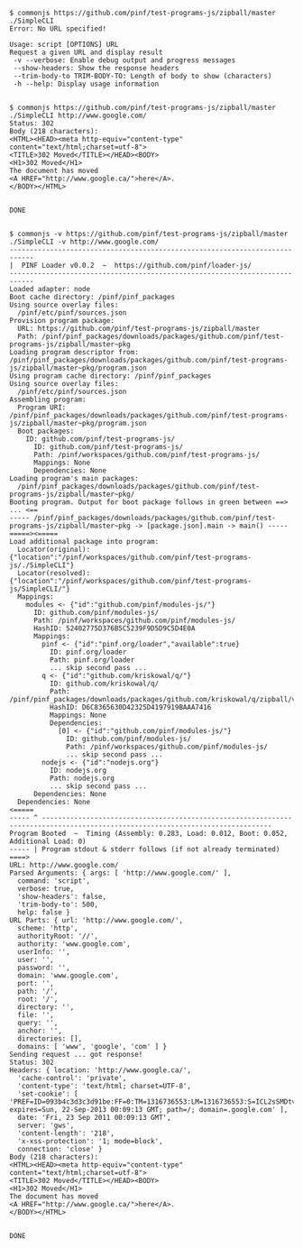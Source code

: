 
    $ commonjs https://github.com/pinf/test-programs-js/zipball/master ./SimpleCLI
    Error: No URL specified!
    
    Usage: script [OPTIONS] URL
    Request a given URL and display result
     -v --verbose: Enable debug output and progress messages
     --show-headers: Show the response headers
     --trim-body-to TRIM-BODY-TO: Length of body to show (characters)
     -h --help: Display usage information


    $ commonjs https://github.com/pinf/test-programs-js/zipball/master ./SimpleCLI http://www.google.com/
    Status: 302
    Body (218 characters):
    <HTML><HEAD><meta http-equiv="content-type" content="text/html;charset=utf-8">
    <TITLE>302 Moved</TITLE></HEAD><BODY>
    <H1>302 Moved</H1>
    The document has moved
    <A HREF="http://www.google.ca/">here</A>.
    </BODY></HTML>
    
    
    DONE


    $ commonjs -v https://github.com/pinf/test-programs-js/zipball/master ./SimpleCLI -v http://www.google.com/
    ----------------------------------------------------------------------------
    |  PINF Loader v0.0.2  ~  https://github.com/pinf/loader-js/
    ----------------------------------------------------------------------------
    Loaded adapter: node
    Boot cache directory: /pinf/pinf_packages
    Using source overlay files:
      /pinf/etc/pinf/sources.json
    Provision program package:
      URL: https://github.com/pinf/test-programs-js/zipball/master
      Path: /pinf/pinf_packages/downloads/packages/github.com/pinf/test-programs-js/zipball/master~pkg
    Loading program descriptor from: /pinf/pinf_packages/downloads/packages/github.com/pinf/test-programs-js/zipball/master~pkg/program.json
    Using program cache directory: /pinf/pinf_packages
    Using source overlay files:
      /pinf/etc/pinf/sources.json
    Assembling program:
      Program URI: /pinf/pinf_packages/downloads/packages/github.com/pinf/test-programs-js/zipball/master~pkg/program.json
      Boot packages:
        ID: github.com/pinf/test-programs-js/
          ID: github.com/pinf/test-programs-js/
          Path: /pinf/workspaces/github.com/pinf/test-programs-js/
          Mappings: None
          Dependencies: None
    Loading program's main packages:
      /pinf/pinf_packages/downloads/packages/github.com/pinf/test-programs-js/zipball/master~pkg/
    Booting program. Output for boot package follows in green between ==> ... <==
    ----- /pinf/pinf_packages/downloads/packages/github.com/pinf/test-programs-js/zipball/master~pkg -> [package.json].main -> main() -----
    =====><=====
    Load additional package into program:
      Locator(original): {"location":"/pinf/workspaces/github.com/pinf/test-programs-js/./SimpleCLI"}
      Locator(resolved): {"location":"/pinf/workspaces/github.com/pinf/test-programs-js/SimpleCLI/"}
      Mappings:
        modules <- {"id":"github.com/pinf/modules-js/"}
          ID: github.com/pinf/modules-js/
          Path: /pinf/workspaces/github.com/pinf/modules-js/
          HashID: 52402775D376B5C5239F9D5D9C5D4E0A
          Mappings:
            pinf <- {"id":"pinf.org/loader","available":true}
              ID: pinf.org/loader
              Path: pinf.org/loader
              ... skip second pass ...
            q <- {"id":"github.com/kriskowal/q/"}
              ID: github.com/kriskowal/q/
              Path: /pinf/pinf_packages/downloads/packages/github.com/kriskowal/q/zipball/v0.3.0~pkg/
              HashID: D6C8365630D42325D4197919BAAA7416
              Mappings: None
              Dependencies:
                [0] <- {"id":"github.com/pinf/modules-js/"}
                  ID: github.com/pinf/modules-js/
                  Path: /pinf/workspaces/github.com/pinf/modules-js/
                  ... skip second pass ...
            nodejs <- {"id":"nodejs.org"}
              ID: nodejs.org
              Path: nodejs.org
              ... skip second pass ...
          Dependencies: None
      Dependencies: None
    <=====
    ----- ^ -------------------------------------------------------------------------------------------------------------------------------
    Program Booted  ~  Timing (Assembly: 0.283, Load: 0.012, Boot: 0.052, Additional Load: 0)
    ----- | Program stdout & stderr follows (if not already terminated) ====>
    URL: http://www.google.com/
    Parsed Arguments: { args: [ 'http://www.google.com/' ],
      command: 'script',
      verbose: true,
      'show-headers': false,
      'trim-body-to': 500,
      help: false }
    URL Parts: { url: 'http://www.google.com/',
      scheme: 'http',
      authorityRoot: '//',
      authority: 'www.google.com',
      userInfo: '',
      user: '',
      password: '',
      domain: 'www.google.com',
      port: '',
      path: '/',
      root: '/',
      directory: '',
      file: '',
      query: '',
      anchor: '',
      directories: [],
      domains: [ 'www', 'google', 'com' ] }
    Sending request ... got response!
    Status: 302
    Headers: { location: 'http://www.google.ca/',
      'cache-control': 'private',
      'content-type': 'text/html; charset=UTF-8',
      'set-cookie': [ 'PREF=ID=093b4c3d3c3d91be:FF=0:TM=1316736553:LM=1316736553:S=ICL2sSMDtvd_bkC0; expires=Sun, 22-Sep-2013 00:09:13 GMT; path=/; domain=.google.com' ],
      date: 'Fri, 23 Sep 2011 00:09:13 GMT',
      server: 'gws',
      'content-length': '218',
      'x-xss-protection': '1; mode=block',
      connection: 'close' }
    Body (218 characters):
    <HTML><HEAD><meta http-equiv="content-type" content="text/html;charset=utf-8">
    <TITLE>302 Moved</TITLE></HEAD><BODY>
    <H1>302 Moved</H1>
    The document has moved
    <A HREF="http://www.google.ca/">here</A>.
    </BODY></HTML>
    
    
    DONE
